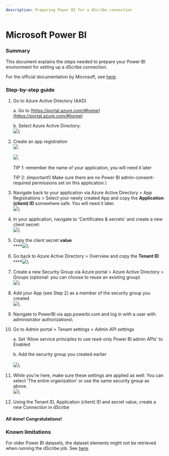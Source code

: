```yaml
---
description: Preparing Power BI for a dScribe connection
---
```


# Microsoft Power BI

### Summary

This document explains the steps needed to prepare your Power BI environment for setting up a dScribe connection.

For the official documentation by Microsoft, see [here](https://docs.microsoft.com/en-us/power-bi/admin/service-admin-metadata-scanning-setup).

### Step-by-step guide

1.  Go to Azure Active Directory (AAD)

    a.     Go to [https://portal.azure.com/#home](https://portal.azure.com/#home)

    b.     Select Azure Active Directory:\
    &#x20;       ![](<../../.gitbook/assets/image (9) (1).png>)\

2.  Create an app registration\
    ![](<../../.gitbook/assets/image (13) (1).png>)\
    \
    ![](<../../.gitbook/assets/image (12) (1).png>)\
    \
    TIP 1: remember the name of your application, you will need it later

    &#x20;

    TIP 2: (important!) Make sure there are no Power BI admin-consent-required permissions set on this application.\

3. Navigate back to your application via Azure Active Directory > App Registrations > Select your newly created App and copy the **Application (client) ID** somewhere safe. You will need it later.\
   ![](<../../.gitbook/assets/image (5) (1).png>)\

4. In your application, navigate to 'Certificates & secrets' and create a new client secret:\
   ![](<../../.gitbook/assets/image (2) (1) (1).png>)\

5. Copy the client secret **value**\
   ****![](<../../.gitbook/assets/image (4) (1) (1).png>)\

6. Go back to Azure Active Directory > Overview and copy the **Tenant ID**\
   ****![](<../../.gitbook/assets/image (15) (1).png>)\

7. Create a new Security Group via Azure portal > Azure Active Directory > Groups (optional: you can choose to reuse an existing group)\
   ![](<../../.gitbook/assets/image (14) (1).png>)\

8. Add your App (see Step 2) as a member of the security group you created\
   ![](<../../.gitbook/assets/image (8) (1).png>)\

9. Navigate to PowerBI via app.powerbi.com and log in with a user with administrator authorizations\

10. Go to Admin portal > Tenant settings > Admin API settings

    a.     Set 'Allow service principles to use read-only Power BI admin APIs' to Enabled

    b.     Add the security group you created earlier\
    \
    ![](<../../.gitbook/assets/image (3) (1).png>)\

11. While you're here, make sure these settings are applied as well: You can select ‘The entire organization’ or use the same security group as above.\
    ![](<../../.gitbook/assets/image (10).png>)\

12. Using the Tenant ID, Application (client) ID and secret value, create a new Connection in dScribe

#### All done! Congratulations!



### Known limitations

For older Power BI datasets, the dataset elements might not be retrieved when running the dScribe job. See [here](https://docs.microsoft.com/en-us/power-bi/admin/service-admin-metadata-scanning-setup#model-caching).
